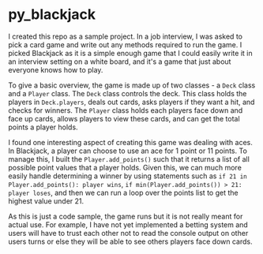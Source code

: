 # py_blackjack

I created this repo as a sample project. In a job interview, I was asked to pick a card game and write out any methods required to run the game. I picked Blackjack as it is a simple enough game that I could easily write it in an interview setting on a white board, and it's a game that just about everyone knows how to play.

To give a basic overview, the game is made up of two classes - a `Deck` class and a `Player` class. The `Deck` class controls the deck. This class holds the players in `Deck.players`, deals out cards, asks players if they want a hit, and checks for winners. The `Player` class holds each players face down and face up cards, allows players to view these cards, and can get the total points a player holds.

I found one interesting aspect of creating this game was dealing with aces. In Blackjack, a player can choose to use an ace for 1 point or 11 points. To manage this, I built the `Player.add_points()` such that it returns a list of all possible point values that a player holds. Given this, we can much more easily handle determining a winner by using statements such as `if 21 in Player.add_points(): player wins`, `if min(Player.add_points()) > 21: player loses`, and then we can run a loop over the points list to get the highest value under 21.

As this is just a code sample, the game runs but it is not really meant for actual use. For example, I have not yet implemented a betting system and users will have to trust each other not to read the console output on other users turns or else they will be able to see others players face down cards.
